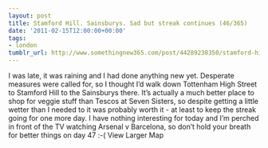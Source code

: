 ```yaml
---
layout: post
title: Stamford Hill. Sainsburys. Sad but streak continues (46/365)
date: '2011-02-15T12:00:00+00:00'
tags:
- london
tumblr_url: http://www.somethingnew365.com/post/44289238350/stamford-hill-sainsburys-sad-but-streak-conti
---
```

I was late, it was raining and I had done anything new yet. Desperate measures were called for, so I thought I’d walk down Tottenham High Street to Stamford Hill to the Sainsburys there.
It’s actually a much better place to shop for veggie stuff than Tescos at Seven Sisters, so despite getting a little wetter than I needed to it was probably worth it - at least to keep the streak going for one more day.
I have nothing interesting for today and I’m perched in front of the TV watching Arsenal v Barcelona, so don’t hold your breath for better things on day 47 :-(
View Larger Map
